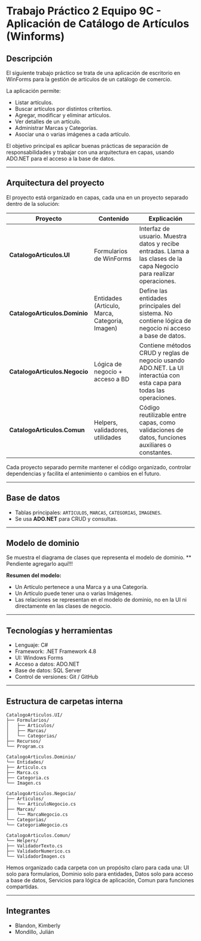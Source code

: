 # Trabajo Práctico 2 Equipo 9C - Aplicación de Catálogo de Artículos (Winforms)

## Descripción
El siguiente trabajo práctico se trata de una aplicación de escritorio en WinForms para la gestión de artículos de un catálogo de comercio.

La aplicación permite:
* Listar artículos.
* Buscar artículos por distintos critertios.
* Agregar, modificar y eliminar artículos.
* Ver detalles de un artículo.
* Administrar Marcas y Categorías.
* Asociar una o varias imágenes a cada artículo.

El objetivo principal es aplicar buenas prácticas de separación de responsabilidades y trabajar con una arquitectura en capas, usando ADO.NET para el acceso a la base de datos.

---

## Arquitectura del proyecto
El proyecto está organizado en capas, cada una en un proyecto separado dentro de la solución:

| Proyecto | Contenido | Explicación |
|----------|-----------|------------|
| **CatalogoArticulos.UI** | Formularios de WinForms | Interfaz de usuario. Muestra datos y recibe entradas. Llama a las clases de la capa Negocio para realizar operaciones. |
| **CatalogoArticulos.Dominio** | Entidades (Articulo, Marca, Categoria, Imagen) | Define las entidades principales del sistema. No contiene lógica de negocio ni acceso a base de datos. |
| **CatalogoArticulos.Negocio** | Lógica de negocio + acceso a BD | Contiene métodos CRUD y reglas de negocio usando ADO.NET. La UI interactúa con esta capa para todas las operaciones. |
| **CatalogoArticulos.Comun** | Helpers, validadores, utilidades | Código reutilizable entre capas, como validaciones de datos, funciones auxiliares o constantes. |


Cada proyecto separado permite mantener el código organizado, controlar dependencias y facilita el antenimiento o cambios en el futuro.

---

## Base de datos
* Tablas principales: `ARTICULOS`, `MARCAS`, `CATEGORIAS`, `IMAGENES`.   
* Se usa **ADO.NET** para CRUD y consultas.

---

## Modelo de dominio
Se muestra el diagrama de clases que representa el modelo de dominio. ** Pendiente agregarlo aquí!!! 

**Resumen del modelo:**  
* Un Artículo pertenece a una Marca y a una Categoría.  
* Un Artículo puede tener una o varias Imágenes.  
* Las relaciones se representan en el modelo de dominio, no en la UI ni directamente en las clases de negocio.


---

## Tecnologías y herramientas
* Lenguaje: C#  
* Framework: .NET Framework 4.8  
* UI: Windows Forms  
* Acceso a datos: ADO.NET  
* Base de datos: SQL Server  
* Control de versiones: Git / GitHub

---

## Estructura de carpetas interna
```
CatalogoArticulos.UI/
├── Formularios/
│   ├── Articulos/
│   ├── Marcas/
│   └── Categorias/
├── Recursos/
└── Program.cs

CatalogoArticulos.Dominio/
└── Entidades/
├── Articulo.cs
├── Marca.cs
├── Categoria.cs
└── Imagen.cs

CatalogoArticulos.Negocio/
├── Articulos/
│   └── ArticuloNegocio.cs
├── Marcas/
│   └── MarcaNegocio.cs
└── Categorias/
└── CategoriaNegocio.cs

CatalogoArticulos.Comun/
└── Helpers/
├── ValidadorTexto.cs
├── ValidadorNumerico.cs
└── ValidadorImagen.cs
```

Hemos organizado cada carpeta con un propósito claro para cada una: UI solo para formularios, Dominio solo para entidades, Datos solo para acceso a base de datos, Servicios para lógica de aplicación, Comun para funciones compartidas.


---

## Integrantes
- Blandon, Kimberly
- Mondillo, Julián
